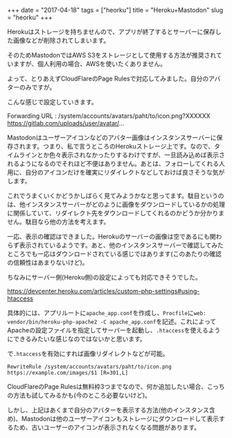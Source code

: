 +++
date = "2017-04-18"
tags = ["heorku"]
title = "Heroku+Mastodon"
slug = "heorku"
+++

Herokuはストレージを持ちませんので、アプリが終了するとサーバーに保存した画像などが削除されてしまいます。

そのためMastodonではAWS S3をストレージとして使用する方法が推奨されていますが、個人利用の場合、AWSを使いたくありません。

よって、とりあえずCloudFlareのPage Rulesで対応してみました。自分のアバターのみですが。

こんな感じで設定していきます。

Forwarding URL : /system/accounts/avatars/paht/to/icon.png?XXXXXX https://gitlab.com/uploads/user/avatar/...

Mastodonはユーザーアイコンなどのアバター画像はインスタンスサーバーに保存されます。つまり、私で言うところのHerokuストレージ上です。なので、タイムラインとか色々表示されなかったりするわけですが、一旦読み込めば表示されるようになるのでそれほど不便はありません。あとは、フォローしてくれる人用に、自分のアイコンだけを確実にリダイレクトなどしておけば良さそうな気がします。

これでうまくいくかどうかしばらく見てみようかなと思ってます。駄目というのは、他インスタンスサーバーがどのように画像をダウンロードしているかの処理に関係していて、リダイレクト先をダウンロードしてくれるのかどうか分かりません。駄目なら他の方法を考えます。

一応、表示の確認はできました。Herokuのサーバーの画像は空であるにも関わらず表示されているようです。あと、他のインスタンスサーバーで確認してみたところでも一応はダウンロードされている感じではあります(このあたりの確認の信頼性はあまりないけど)。

ちなみにサーバー側(Heroku側)の設定によっても対応できそうでした。

https://devcenter.heroku.com/articles/custom-php-settings#using-htaccess

具体的には、アプリルートに`apache_app.conf`を作成し、`Procfile`に`web: vendor/bin/heroku-php-apache2 -C apache_app.conf`を記述。これによってApacheの設定ファイルを指定してサーバーを起動し、`.htaccess`を使えるようにできるみたいな感じなのではないかと思います。

で`.htaccess`を有効にすれば画像リダイレクトなどが可能。

```
RewriteRule /system/accounts/avatars/paht/to/icon.png https://example.com/images/$1 [R=301,L]
```

CloudFlareのPage Rulesは無料枠3つまでなので、何か追加したい場合、こっちの方法も試してみるかも(今のところ必要ないけど)。

しかし、上記はあくまで自分のアバターを表示する方法(他のインスタンス含め)、Mastodonは他のユーザーアイコンもストレージにダウンロードして表示するため、古いユーザーのアイコンが表示されなくなる問題があります。


	  
